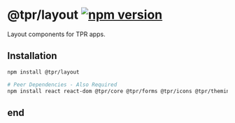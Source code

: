 # @tpr/layout [![npm version](https://flat.badgen.net/npm/v/@tpr/layout)](https://www.npmjs.com/package/@tpr/layout)

Layout components for TPR apps.

## Installation

```sh
npm install @tpr/layout

# Peer Dependencies - Also Required
npm install react react-dom @tpr/core @tpr/forms @tpr/icons @tpr/theming
```
## end
